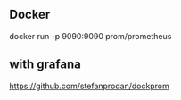## Docker
docker run -p 9090:9090 prom/prometheus

## with grafana
https://github.com/stefanprodan/dockprom 
